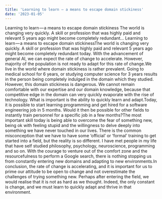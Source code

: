 ```yaml
---
title: 'Learning to learn — a means to escape domain stickiness'
date: '2023-01-05'
---
```

Learning to learn — a means to escape domain stickiness
The world is changing very quickly. A skill or profession that was highly paid and relevant 5 years ago might become completely redundant…
Learning to learn — a means to escape domain stickinessThe world is changing very quickly. A skill or profession that was highly paid and relevant 5 years ago might become completely redundant today. With the advancement of general AI, we can expect the rate of change to accelerate. However, majority of the population is not ready to adapt for this rate of change.We live in the world where domain stickiness is rather prevalent. Going to medical school for 6 years, or studying computer science for 3 years results in the person being completely indulged in the domain which they studied. However, this domain stickiness is dangerous. We cannot remain comfortable with our expertise and our domain knowledge, because that competitive edge in the domain can very quickly evaporate with the rise of technology. What is important is the ability to quickly learn and adapt.Today, it is possible to start learning programming and get hired for a software engineering job in 5 months. Would it then be possible for other fields to instantly train personnel for a specific job in a few months?The most important skill today is being able to overcome the fear of something new, being ok with feeling stupid and the willingness to delve deeply into something we have never touched in our lives. There is the common misconception that we have to have some ‘official’ or ‘formal’ training to get started into a field, but the reality is so different. I have met people in my life that have self studied philosophy, psychology, neuroscience, programming and so on. With the courage to venture out of the comfort zone and the resourcefulness to perform a Google search, there is nothing stopping us from constantly entering new domains and adapting to new environments.In conclusion, the rate of change is accelerating, and it is important for us to prime our attitude to be open to change and not overestimate the challenges of trying something new. Perhaps after entering the field, we would realise that it is not as hard as we thought. Indeed, the only constant is change, and we must learn to quickly adapt and thrive in that environment.
